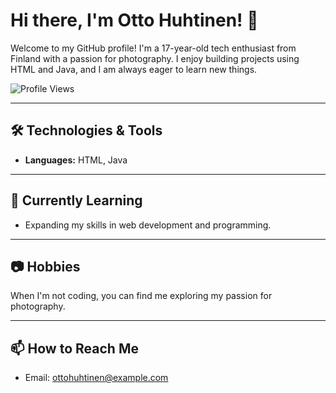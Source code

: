 # Hi there, I'm Otto Huhtinen! 👋

Welcome to my GitHub profile! I'm a 17-year-old tech enthusiast from Finland with a passion for photography. I enjoy building projects using HTML and Java, and I am always eager to learn new things.

![Profile Views](https://komarev.com/ghpvc/?username=your-username&color=green)

---

## 🛠️ Technologies & Tools

- **Languages:** HTML, Java

---

## 🌱 Currently Learning

- Expanding my skills in web development and programming.
  
---

## 📷 Hobbies

When I'm not coding, you can find me exploring my passion for photography.

---

## 📫 How to Reach Me

- Email: ottohuhtinen@example.com
